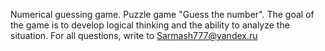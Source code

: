 Numerical guessing game.
Puzzle game "Guess the number".
The goal of the game is to develop logical thinking and the ability to analyze the situation.
For all questions, write to Sarmash777@yandex.ru
